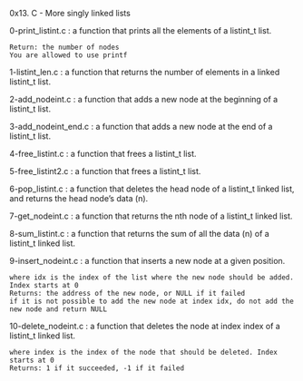 0x13. C - More singly linked lists

0-print_listint.c : a function that prints all the elements of a listint_t list.

	Return: the number of nodes
	You are allowed to use printf

1-listint_len.c : a function that returns the number of elements in a linked listint_t list.

2-add_nodeint.c :  a function that adds a new node at the beginning of a listint_t list.

3-add_nodeint_end.c : a function that adds a new node at the end of a listint_t list.

4-free_listint.c : a function that frees a listint_t list.

5-free_listint2.c :  a function that frees a listint_t list.

6-pop_listint.c : a function that deletes the head node of a listint_t linked list, and returns the head node’s data (n).

7-get_nodeint.c : a function that returns the nth node of a listint_t linked list.

8-sum_listint.c : a function that returns the sum of all the data (n) of a listint_t linked list.

9-insert_nodeint.c : a function that inserts a new node at a given position.

	where idx is the index of the list where the new node should be added. Index starts at 0
	Returns: the address of the new node, or NULL if it failed
	if it is not possible to add the new node at index idx, do not add the new node and return NULL

10-delete_nodeint.c : a function that deletes the node at index index of a listint_t linked list.

	where index is the index of the node that should be deleted. Index starts at 0
	Returns: 1 if it succeeded, -1 if it failed
